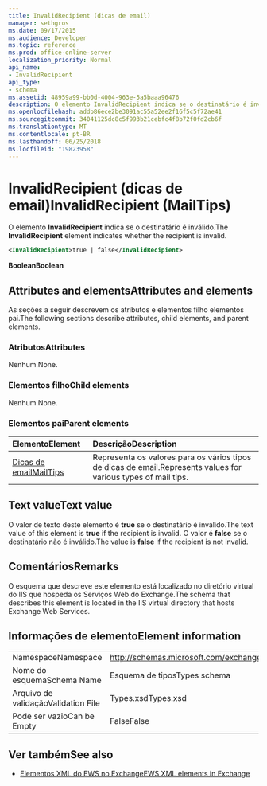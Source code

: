 ```yaml
---
title: InvalidRecipient (dicas de email)
manager: sethgros
ms.date: 09/17/2015
ms.audience: Developer
ms.topic: reference
ms.prod: office-online-server
localization_priority: Normal
api_name:
- InvalidRecipient
api_type:
- schema
ms.assetid: 48959a99-bb0d-4004-963e-5a5baaa96476
description: O elemento InvalidRecipient indica se o destinatário é inválido.
ms.openlocfilehash: addb86ece2be3091ac55a52ee2f16f5c5f72ae41
ms.sourcegitcommit: 34041125dc8c5f993b21cebfc4f8b72f0fd2cb6f
ms.translationtype: MT
ms.contentlocale: pt-BR
ms.lasthandoff: 06/25/2018
ms.locfileid: "19823958"
---
```

# <a name="invalidrecipient-mailtips"></a><span data-ttu-id="ea732-103">InvalidRecipient (dicas de email)</span><span class="sxs-lookup"><span data-stu-id="ea732-103">InvalidRecipient (MailTips)</span></span>

<span data-ttu-id="ea732-104">O elemento **InvalidRecipient** indica se o destinatário é inválido.</span><span class="sxs-lookup"><span data-stu-id="ea732-104">The **InvalidRecipient** element indicates whether the recipient is invalid.</span></span> 
  
```XML
<InvalidRecipient>true | false</InvalidRecipient>
```

 <span data-ttu-id="ea732-105">**Boolean**</span><span class="sxs-lookup"><span data-stu-id="ea732-105">**Boolean**</span></span>
## <a name="attributes-and-elements"></a><span data-ttu-id="ea732-106">Attributes and elements</span><span class="sxs-lookup"><span data-stu-id="ea732-106">Attributes and elements</span></span>

<span data-ttu-id="ea732-107">As seções a seguir descrevem os atributos e elementos filho elementos pai.</span><span class="sxs-lookup"><span data-stu-id="ea732-107">The following sections describe attributes, child elements, and parent elements.</span></span>
  
### <a name="attributes"></a><span data-ttu-id="ea732-108">Atributos</span><span class="sxs-lookup"><span data-stu-id="ea732-108">Attributes</span></span>

<span data-ttu-id="ea732-109">Nenhum.</span><span class="sxs-lookup"><span data-stu-id="ea732-109">None.</span></span>
  
### <a name="child-elements"></a><span data-ttu-id="ea732-110">Elementos filho</span><span class="sxs-lookup"><span data-stu-id="ea732-110">Child elements</span></span>

<span data-ttu-id="ea732-111">Nenhum.</span><span class="sxs-lookup"><span data-stu-id="ea732-111">None.</span></span>
  
### <a name="parent-elements"></a><span data-ttu-id="ea732-112">Elementos pai</span><span class="sxs-lookup"><span data-stu-id="ea732-112">Parent elements</span></span>

|<span data-ttu-id="ea732-113">**Elemento**</span><span class="sxs-lookup"><span data-stu-id="ea732-113">**Element**</span></span>|<span data-ttu-id="ea732-114">**Descrição**</span><span class="sxs-lookup"><span data-stu-id="ea732-114">**Description**</span></span>|
|:-----|:-----|
|[<span data-ttu-id="ea732-115">Dicas de email</span><span class="sxs-lookup"><span data-stu-id="ea732-115">MailTips</span></span>](mailtips.md) <br/> |<span data-ttu-id="ea732-116">Representa os valores para os vários tipos de dicas de email.</span><span class="sxs-lookup"><span data-stu-id="ea732-116">Represents values for various types of mail tips.</span></span>  <br/> |
   
## <a name="text-value"></a><span data-ttu-id="ea732-117">Text value</span><span class="sxs-lookup"><span data-stu-id="ea732-117">Text value</span></span>

<span data-ttu-id="ea732-118">O valor de texto deste elemento é **true** se o destinatário é inválido.</span><span class="sxs-lookup"><span data-stu-id="ea732-118">The text value of this element is **true** if the recipient is invalid.</span></span> <span data-ttu-id="ea732-119">O valor é **false** se o destinatário não é inválido.</span><span class="sxs-lookup"><span data-stu-id="ea732-119">The value is **false** if the recipient is not invalid.</span></span> 
  
## <a name="remarks"></a><span data-ttu-id="ea732-120">Comentários</span><span class="sxs-lookup"><span data-stu-id="ea732-120">Remarks</span></span>

<span data-ttu-id="ea732-121">O esquema que descreve este elemento está localizado no diretório virtual do IIS que hospeda os Serviços Web do Exchange.</span><span class="sxs-lookup"><span data-stu-id="ea732-121">The schema that describes this element is located in the IIS virtual directory that hosts Exchange Web Services.</span></span>
  
## <a name="element-information"></a><span data-ttu-id="ea732-122">Informações de elemento</span><span class="sxs-lookup"><span data-stu-id="ea732-122">Element information</span></span>

|||
|:-----|:-----|
|<span data-ttu-id="ea732-123">Namespace</span><span class="sxs-lookup"><span data-stu-id="ea732-123">Namespace</span></span>  <br/> |http://schemas.microsoft.com/exchange/services/2006/types  <br/> |
|<span data-ttu-id="ea732-124">Nome do esquema</span><span class="sxs-lookup"><span data-stu-id="ea732-124">Schema Name</span></span>  <br/> |<span data-ttu-id="ea732-125">Esquema de tipos</span><span class="sxs-lookup"><span data-stu-id="ea732-125">Types schema</span></span>  <br/> |
|<span data-ttu-id="ea732-126">Arquivo de validação</span><span class="sxs-lookup"><span data-stu-id="ea732-126">Validation File</span></span>  <br/> |<span data-ttu-id="ea732-127">Types.xsd</span><span class="sxs-lookup"><span data-stu-id="ea732-127">Types.xsd</span></span>  <br/> |
|<span data-ttu-id="ea732-128">Pode ser vazio</span><span class="sxs-lookup"><span data-stu-id="ea732-128">Can be Empty</span></span>  <br/> |<span data-ttu-id="ea732-129">False</span><span class="sxs-lookup"><span data-stu-id="ea732-129">False</span></span>  <br/> |
   
## <a name="see-also"></a><span data-ttu-id="ea732-130">Ver também</span><span class="sxs-lookup"><span data-stu-id="ea732-130">See also</span></span>



- [<span data-ttu-id="ea732-131">Elementos XML do EWS no Exchange</span><span class="sxs-lookup"><span data-stu-id="ea732-131">EWS XML elements in Exchange</span></span>](ews-xml-elements-in-exchange.md)

